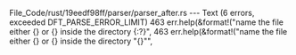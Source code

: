 File_Code/rust/19eedf98ff/parser/parser_after.rs --- Text (6 errors, exceeded DFT_PARSE_ERROR_LIMIT)
463                 err.help(&format!("name the file either {} or {} inside the directory {:?}",                                                             463                 err.help(&format!("name the file either {} or {} inside the directory \"{}\"",

